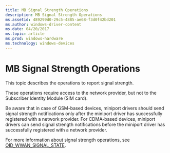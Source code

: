 ```yaml
---
title: MB Signal Strength Operations
description: MB Signal Strength Operations
ms.assetid: 489299d0-29c5-4885-ae68-f3d0f42bd201
ms.author: windows-driver-content
ms.date: 04/20/2017
ms.topic: article
ms.prod: windows-hardware
ms.technology: windows-devices
---
```


# MB Signal Strength Operations


This topic describes the operations to report signal strength.

These operations require access to the network provider, but not to the Subscriber Identity Module (SIM card).

Be aware that in case of GSM-based devices, miniport drivers should send signal strength notifications only after the miniport driver has successfully registered with a network provider. For CDMA-based devices, miniport drivers can send signal strength notifications before the miniport driver has successfully registered with a network provider.

For more information about signal strength operations, see [OID\_WWAN\_SIGNAL\_STATE](https://msdn.microsoft.com/library/windows/hardware/ff569836).

 

 





